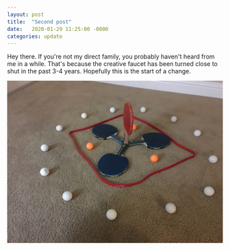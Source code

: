 ```yaml
---
layout: post
title:  "Second post"
date:   2020-01-29 11:25:00 -0800
categories: update
---
```

Hey there. If you're not my direct family, you probably haven't heard from me in a while. That's because the creative faucet has been turned close to shut in the past 3-4 years. Hopefully this is the start of a change.

![A ring of white ping pong balls surrounding 3 orange balls and 3 blue paddles in overlapping triangles. In the center, a red paddle facing upward.](/assets/images/pingpong.jpg)